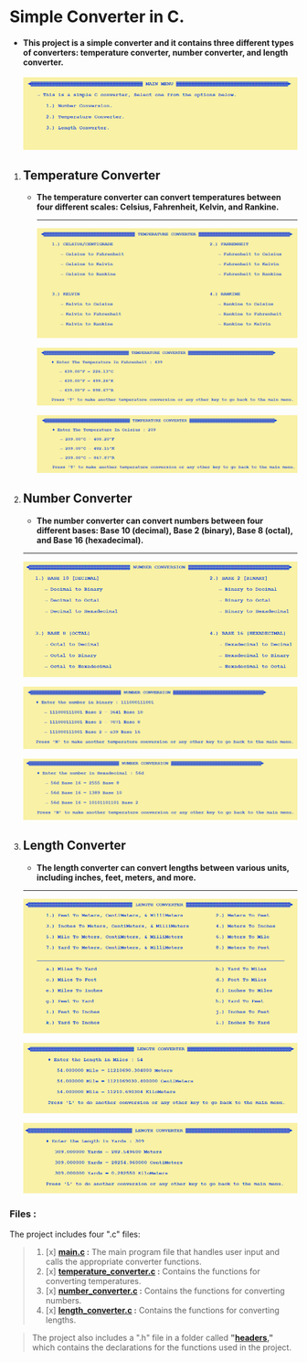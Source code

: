 # Simple Converter in C.
* #### This project is a simple converter and it contains three different types of converters: temperature converter, number converter, and length converter.
   <p align="center"><img src=".idea/menu.PNG"/></p>

1. ## Temperature Converter
   * **The temperature converter can convert temperatures between four different scales: Celsius, Fahrenheit, Kelvin, and Rankine.**
     <hr> 
     <p align="center"><img src=".idea/temperature.PNG"/></p>
      <p align="center"><img src=".idea/temp_fah.PNG"/></p>
      <p align="center"><img src=".idea/temp_cel.PNG"/></p>

2. ## Number Converter
   * **The number converter can convert numbers between four different bases: Base 10 (decimal), Base 2 (binary), Base 8 (octal), and Base 16 (hexadecimal).**
   <hr>
     <p align="center"><img src=".idea/number.PNG"/></p>
      <p align="center"><img src=".idea/num_bin.PNG"/></p>
      <p align="center"><img src=".idea/num_hex.PNG"/></p>

3. ## Length Converter
   * **The length converter can convert lengths between various units, including inches, feet, meters, and more.**
   <hr>
   <p align="center"><img src=".idea/length.PNG"/></p>
   <p align="center"><img src=".idea/len_mi.PNG"/></p>
   <p align="center"><img src=".idea/len_yrd.PNG"/></p>

### Files :
The project includes four ".c" files:

> 1. [x] **[main.c](main.c) :** The main program file that handles user input and calls the appropriate converter functions.
> 2. [x] **[temperature_converter.c](temperature_converter.c) :** Contains the functions for converting temperatures.
> 3. [x] **[number_converter.c](number_conversion.c) :** Contains the functions for converting numbers.
> 4. [x] **[length_converter.c](length_converter.c) :** Contains the functions for converting lengths.

> The project also includes a ".h" file in a folder called **"[headers](headers/essentials.h),"** which contains the declarations for the functions used in the project.